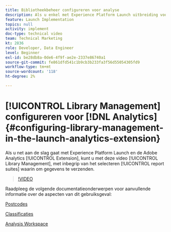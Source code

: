 ```yaml
---
title: Bibliotheekbeheer configureren voor analyse
description: Als u enkel met Experience Platform Launch uitbreiding voor Adobe Analytics begint, kan deze video u met het bibliotheekbeheersgedeelte van de configuratie helpen, met inbegrip van het selecteren van rapportreeksen waarin u gegevens wilt verzenden.
feature: Launch Implementation
topics: null
activity: implement
doc-type: technical video
team: Technical Marketing
kt: 2836
role: Developer, Data Engineer
level: Beginner
exl-id: be28db8a-0de6-4f9f-ae2e-2337e86740a1
source-git-commit: fe861dfd541c1b9cb3b233fa3f56d55054305fd9
workflow-type: tm+mt
source-wordcount: '118'
ht-degree: 2%

---
```


# [!UICONTROL Library Management] configureren voor [!DNL Analytics] {#configuring-library-management-in-the-launch-analytics-extension}

Als u net aan de slag gaat met Experience Platform Launch en de Adobe Analytics [!UICONTROL Extension], kunt u met deze video [!UICONTROL Library Management], met inbegrip van het selecteren [!UICONTROL report suites] waarin om gegevens te verzenden.

>[!VIDEO](https://video.tv.adobe.com/v/27092/?quality=12)

Raadpleeg de volgende documentatieonderwerpen voor aanvullende informatie over de aspecten van dit gebruiksgeval:

[Postcodes](https://docs.adobe.com/help/en/analytics/components/variables/dimensions-reports/reports-zip.html)

[Classificaties](https://experienceleague.adobe.com/docs/analytics/components/classifications/c-classifications.html)

[Analysis Workspace](https://experienceleague.adobe.com/docs/analytics/analyze/analysis-workspace/analysis-workspace-features.html)

